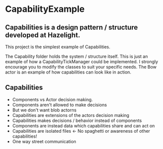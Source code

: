 # CapabilityExample

## Capabilities is a design pattern / structure developed at Hazelight.
This project is the simplest example of Capabilities.

The Capability folder holds the system / structure itself. 
This is just an example of how a CapabilityTickManager could be implemented. 
I strongly encourage you to modify the classes to suit your specific needs.
The Bow actor is an example of how capabilities can look like in action.

## Capabilities
* Components vs Actor decision making.
* Components aren't allowed to make decisions
* But we don't want blob actorns
* Capabilities are extensions of the actors decision making
* Capabilities makes decisions / behavior instead of components
* Components are instead data which capabilities share and can act on
* Capabilities are isolated files <- No spaghetti or awareness of other capabilities!
* One way street communication

